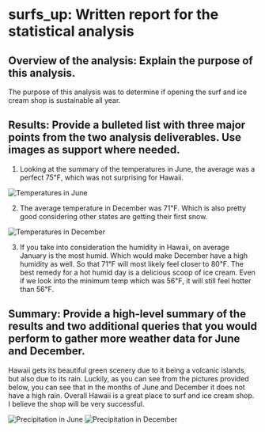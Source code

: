 # surfs_up: Written report for the statistical analysis


## Overview of the analysis: Explain the purpose of this analysis.
The purpose of this analysis was to determine if opening the surf and ice cream shop is sustainable all year.


## Results: Provide a bulleted list with three major points from the two analysis deliverables. Use images as support where needed.
1.	Looking at the summary of the temperatures in June, the average was a perfect 75℉, which was not surprising for Hawaii. 

![Temperatures in June](https://user-images.githubusercontent.com/92958939/154770549-d2308ddc-b29b-419e-bf50-7fde6d5d6551.png)


2.	The average temperature in December was 71℉. Which is also pretty good considering other states are getting their first snow. 

![Temperatures in December](https://user-images.githubusercontent.com/92958939/154770566-356a890a-f757-4567-8051-4a0f6a0b8ecb.png)


3.	If you take into consideration the humidity in Hawaii, on average January is the most humid. Which would make December have a high humidity as well. So that 71℉ will most likely feel closer to 80℉. The best remedy for a hot humid day is a delicious scoop of ice cream. Even if we look into the minimum temp which was 56℉, it will still feel hotter than 56℉. 


## Summary: Provide a high-level summary of the results and two additional queries that you would perform to gather more weather data for June and December.
Hawaii gets its beautiful green scenery due to it being a volcanic islands, but also due to its rain. Luckily, as you can see from the pictures provided below, you can see that in the months of June and December it does not have a high rain. 
Overall Hawaii is a great place to surf and ice cream shop. I believe the shop will be very successful.

![Precipitation in June](https://user-images.githubusercontent.com/92958939/154770585-d7f5bbdd-1599-4f00-8c4b-d4a7a78dc5e3.png)
![Precipitation in December](https://user-images.githubusercontent.com/92958939/154770593-c17771fc-cbe8-4bcf-8eb1-65370e2612d4.png)
